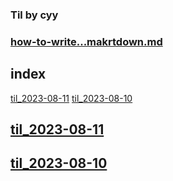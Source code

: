 ### Til by cyy
### [how-to-write...makrtdown.md](#how-to-write-by-markdown.md)

## index
[til_2023-08-11](#til_2023-08-11)
[til_2023-08-10](#til_2023-08-11)

## [til_2023-08-11](til_2023-08-11.md)
## [til_2023-08-10](til_2023-08-10.md)
